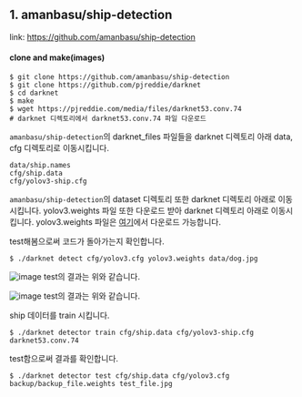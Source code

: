 ## 1. amanbasu/ship-detection


link: https://github.com/amanbasu/ship-detection


#### clone and make(images)


```
$ git clone https://github.com/amanbasu/ship-detection
$ git clone https://github.com/pjreddie/darknet
$ cd darknet
$ make
$ wget https://pjreddie.com/media/files/darknet53.conv.74
# darknet 디렉토리에서 darknet53.conv.74 파일 다운로드
```

`amanbasu/ship-detection`의 darknet_files 파일들을 darknet 디렉토리 아래 data, cfg 디렉토리로 이동시킵니다.

```
data/ship.names
cfg/ship.data
cfg/yolov3-ship.cfg
```

`amanbasu/ship-detection`의 dataset 디렉토리 또한 darknet 디렉토리 아래로 이동시킵니다.
yolov3.weights 파일 또한 다운로드 받아 darknet 디렉토리 아래로 이동시킵니다.
yolov3.weights 파일은 [여기](https://pjreddie.com/media/files/yolov3.weights)에서 다운로드 가능합니다.

test해봄으로써 코드가 돌아가는지 확인합니다.

```
$ ./darknet detect cfg/yolov3.cfg yolov3.weights data/dog.jpg
```
![image](https://user-images.githubusercontent.com/46602874/119124918-29799400-ba6c-11eb-9835-4e28b39c1ff5.png)
test의 결과는 위와 같습니다.

![image](https://user-images.githubusercontent.com/46602874/119124918-29799400-ba6c-11eb-9835-4e28b39c1ff5.png)
test의 결과는 위와 같습니다.

ship 데이터를 train 시킵니다.

```
$ ./darknet detector train cfg/ship.data cfg/yolov3-ship.cfg darknet53.conv.74
```

test함으로써 결과를 확인합니다.

```
$ ./darknet detector test cfg/ship.data cfg/yolov3.cfg backup/backup_file.weights test_file.jpg
```
